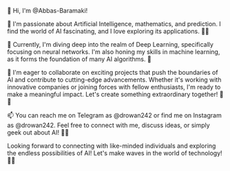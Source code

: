 👋 Hi, I'm @Abbas-Baramaki!

👀 I'm passionate about Artificial Intelligence, mathematics, and prediction. I find the world of AI fascinating, and I love exploring its applications. 🤖🧠

🌱 Currently, I'm diving deep into the realm of Deep Learning, specifically focusing on neural networks. I'm also honing my skills in machine learning, as it forms the foundation of many AI algorithms. 🚀

💞️ I'm eager to collaborate on exciting projects that push the boundaries of AI and contribute to cutting-edge advancements. Whether it's working with innovative companies or joining forces with fellow enthusiasts, I'm ready to make a meaningful impact. Let's create something extraordinary together! 🤝💡

📫 You can reach me on Telegram as @drowan242 or find me on Instagram as @drowan242. Feel free to connect with me, discuss ideas, or simply geek out about AI! 📲💬

Looking forward to connecting with like-minded individuals and exploring the endless possibilities of AI! Let's make waves in the world of technology! 🌊🔥
